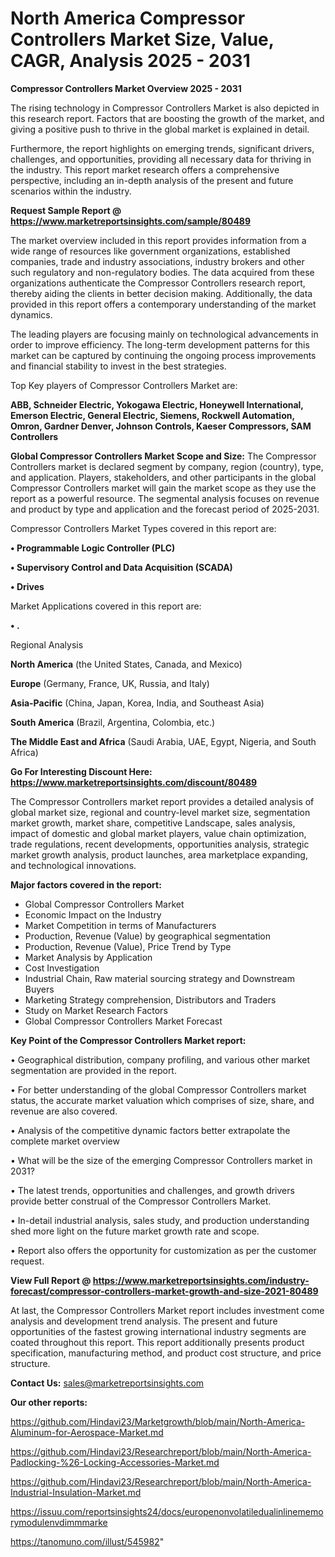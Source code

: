 # North America Compressor Controllers Market Size, Value, CAGR, Analysis 2025 - 2031

<Strong> Compressor Controllers Market Overview 2025 - 2031</strong>

The rising technology in Compressor Controllers Market is also depicted in this research report. Factors that are boosting the growth of the market, and giving a positive push to thrive in the global market is explained in detail.

Furthermore, the report highlights on emerging trends, significant drivers, challenges, and opportunities, providing all necessary data for thriving in the industry. This report market research offers a comprehensive perspective, including an in-depth analysis of the present and future scenarios within the industry.

<strong>Request Sample Report @ <a href=https://www.marketreportsinsights.com/sample/80489>https://www.marketreportsinsights.com/sample/80489</a></strong>

The market overview included in this report provides information from a wide range of resources like government organizations, established companies, trade and industry associations, industry brokers and other such regulatory and non-regulatory bodies. The data acquired from these organizations authenticate the Compressor Controllers research report, thereby aiding the clients in better decision making. Additionally, the data provided in this report offers a contemporary understanding of the market dynamics.

The leading players are focusing mainly on technological advancements in order to improve efficiency. The long-term development patterns for this market can be captured by continuing the ongoing process improvements and financial stability to invest in the best strategies.

Top Key players of Compressor Controllers Market are:

<strong>ABB, Schneider Electric, Yokogawa Electric, Honeywell International, Emerson Electric, General Electric, Siemens, Rockwell Automation, Omron, Gardner Denver, Johnson Controls, Kaeser Compressors, SAM Controllers</strong>

<strong><b>Global Compressor Controllers Market Scope and Size:</b></strong>
The Compressor Controllers market is declared segment by company, region (country), type, and application. Players, stakeholders, and other participants in the global Compressor Controllers market will gain the market scope as they use the report as a powerful resource. The segmental analysis focuses on revenue and product by type and application and the forecast period of 2025-2031.

Compressor Controllers Market Types covered in this report are:

<strong>• Programmable Logic Controller (PLC)

• Supervisory Control and Data Acquisition (SCADA)

• Drives</strong>

Market Applications covered in this report are:

<strong>• .</strong> 

Regional Analysis

<strong>North America</strong> (the United States, Canada, and Mexico)

<strong>Europe</strong> (Germany, France, UK, Russia, and Italy)

<strong>Asia-Pacific</strong> (China, Japan, Korea, India, and Southeast Asia)

<strong>South America</strong> (Brazil, Argentina, Colombia, etc.)

<strong>The Middle East and Africa</strong> (Saudi Arabia, UAE, Egypt, Nigeria, and South Africa)

<strong>Go For Interesting Discount Here: <a href=https://www.marketreportsinsights.com/discount/80489>https://www.marketreportsinsights.com/discount/80489</a></strong>

The Compressor Controllers market report provides a detailed analysis of global market size, regional and country-level market size, segmentation market growth, market share, competitive Landscape, sales analysis, impact of domestic and global market players, value chain optimization, trade regulations, recent developments, opportunities analysis, strategic market growth analysis, product launches, area marketplace expanding, and technological innovations.

<strong><b>Major factors covered in the report:</b></strong>
<ul>
  <li>Global Compressor Controllers Market </li>
  <li>Economic Impact on the Industry</li>
  <li>Market Competition in terms of Manufacturers</li>
  <li>Production, Revenue (Value) by geographical segmentation</li>
  <li>Production, Revenue (Value), Price Trend by Type</li>
  <li>Market Analysis by Application</li>
  <li>Cost Investigation</li>
  <li>Industrial Chain, Raw material sourcing strategy and Downstream Buyers</li>
  <li>Marketing Strategy comprehension, Distributors and Traders</li>
  <li>Study on Market Research Factors</li>
  <li>Global Compressor Controllers Market Forecast</li>
</ul>

<strong><b>Key Point of the Compressor Controllers Market report:</b></strong>

• Geographical distribution, company profiling, and various other market segmentation are provided in the report.

• For better understanding of the global Compressor Controllers market status, the accurate market valuation which comprises of size, share, and revenue are also covered.

• Analysis of the competitive dynamic factors better extrapolate the complete market overview

• What will be the size of the emerging Compressor Controllers market in 2031?

• The latest trends, opportunities and challenges, and growth drivers provide better construal of the Compressor Controllers Market.

• In-detail industrial analysis, sales study, and production understanding shed more light on the future market growth rate and scope.

• Report also offers the opportunity for customization as per the customer request.

<strong><b>View Full Report @ <a href=https://www.marketreportsinsights.com/industry-forecast/compressor-controllers-market-growth-and-size-2021-80489>https://www.marketreportsinsights.com/industry-forecast/compressor-controllers-market-growth-and-size-2021-80489</a></b></strong>


At last, the Compressor Controllers Market report includes investment come analysis and development trend analysis. The present and future opportunities of the fastest growing international industry segments are coated throughout this report. This report additionally presents product specification, manufacturing method, and product cost structure, and price structure.

<strong>Contact Us:</strong>
sales@marketreportsinsights.com

<strong>Our other reports:</strong>

<a href=https://github.com/Hindavi23/Marketgrowth/blob/main/North-America-Aluminum-for-Aerospace-Market.md>https://github.com/Hindavi23/Marketgrowth/blob/main/North-America-Aluminum-for-Aerospace-Market.md</a>

<a href=https://github.com/Hindavi23/Researchreport/blob/main/North-America-Padlocking-%26-Locking-Accessories-Market.md>https://github.com/Hindavi23/Researchreport/blob/main/North-America-Padlocking-%26-Locking-Accessories-Market.md</a>

<a href=https://github.com/Hindavi23/Researchreport/blob/main/North-America-Industrial-Insulation-Market.md>https://github.com/Hindavi23/Researchreport/blob/main/North-America-Industrial-Insulation-Market.md</a>

<a href=https://issuu.com/reportsinsights24/docs/europenonvolatiledualinlinememorymodulenvdimmmarke>https://issuu.com/reportsinsights24/docs/europenonvolatiledualinlinememorymodulenvdimmmarke</a>

<a href=https://tanomuno.com/illust/545982>https://tanomuno.com/illust/545982</a>"
